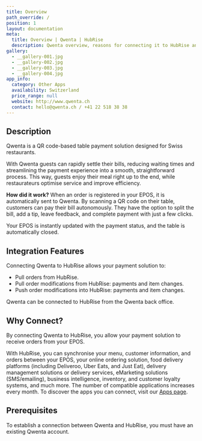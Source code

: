 ```yaml
---
title: Overview
path_override: /
position: 1
layout: documentation
meta:
  title: Overview | Qwenta | HubRise
  description: Qwenta overview, reasons for connecting it to HubRise and summary of integrated features. Send orders from your EPOS into Qwenta.
gallery:
  - __gallery-001.jpg
  - __gallery-002.jpg
  - __gallery-003.jpg
  - __gallery-004.jpg
app_info:
  category: Other Apps
  availability: Switzerland
  price_range: null
  website: http://www.qwenta.ch
  contact: hello@qwenta.ch / +41 22 518 38 38
---
```


## Description

Qwenta is a QR code-based table payment solution designed for Swiss restaurants.

With Qwenta guests can rapidly settle their bills, reducing waiting times and streamlining the payment experience into a smooth, straightforward process.
This way, guests enjoy their meal right up to the end, while restaurateurs optimise service and improve efficiency.

**How did it work?**
When an order is registered in your EPOS, it is automatically sent to Qwenta. By scanning a QR code on their table, customers can pay their bill autonomously. They have the option to split the bill, add a tip, leave feedback, and complete payment with just a few clicks.

Your EPOS is instantly updated with the payment status, and the table is automatically closed.

## Integration Features

Connecting Qwenta to HubRise allows your payment solution to:

- Pull orders from HubRise.
- Pull order modifications from HubRise: payments and item changes.
- Push order modifications into HubRise: payments and item changes.

Qwenta can be connected to HubRise from the Qwenta back office.

## Why Connect?

By connecting Qwenta to HubRise, you allow your payment solution to receive orders from your EPOS.

With HubRise, you can synchronise your menu, customer information, and orders between your EPOS, your online ordering solution, food delivery platforms (including Deliveroo, Uber Eats, and Just Eat), delivery management solutions or delivery services, eMarketing solutions (SMS/emailing), business intelligence, inventory, and customer loyalty systems, and much more. The number of compatible applications increases every month. To discover the apps you can connect, visit our [Apps page](/apps).

## Prerequisites

To establish a connection between Qwenta and HubRise, you must have an existing Qwenta account.
